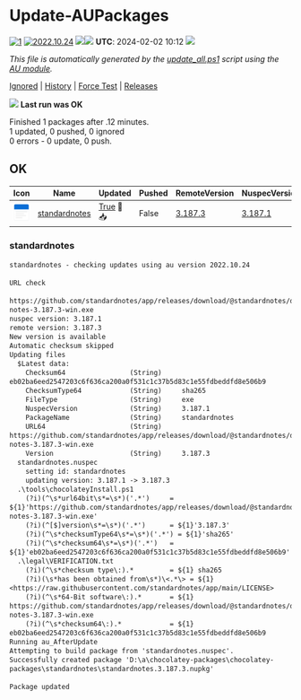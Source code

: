 # Update-AUPackages
[![1](https://img.shields.io/badge/AU%20packages-1-red.svg)](#ok)
[![2022.10.24](https://img.shields.io/badge/AU-2022.10.24-blue.svg)](https://www.powershellgallery.com/packages/AU)
[![](http://transparent-favicon.info/favicon.ico)](#)[![](http://transparent-favicon.info/favicon.ico)](#)
**UTC**: 2024-02-02 10:12 [![](http://transparent-favicon.info/favicon.ico)](#) [](https://github.com/)

_This file is automatically generated by the [update_all.ps1](https://github.com/majkinetor/au-packages-template/blob/master/update_all.ps1) script using the [AU module](https://github.com/majkinetor/au)._

[Ignored](#ignored) | [History](#update-history) | [Force Test](https://gist.github.com/) | [Releases](https://github.com//tags)

<img src='https://cdn.jsdelivr.net/gh/majkinetor/au@master/AU/Plugins/Report/r_ok.png' width='24'> **Last run was OK**

Finished 1 packages after .12 minutes.  
1 updated, 0 pushed, 0 ignored  
0 errors - 0 update, 0 push.  


## OK


|Icon|Name|Updated|Pushed|RemoteVersion|NuspecVersion|
|---|---|---|---|---|---|
|<img src="https://raw.githubusercontent.com/standardnotes/app/main/packages/desktop/build/icon/Icon-512x512.png" width="32" height="32"/>|[standardnotes](https://chocolatey.org/packages/standardnotes/3.187.3)|[True](#standardnotes) &#x1F538; &#x1F4E5;|False|[3.187.3](https://standardnotes.com)|[3.187.1](https://github.com/USERNAME/REPOSITORY-NAME/tree/master/automatic/standardnotes)|


### standardnotes



```
standardnotes - checking updates using au version 2022.10.24

URL check
  https://github.com/standardnotes/app/releases/download/@standardnotes/desktop@3.187.3/standard-notes-3.187.3-win.exe
nuspec version: 3.187.1
remote version: 3.187.3
New version is available
Automatic checksum skipped
Updating files
  $Latest data:
    Checksum64                (String)     eb02ba6eed2547203c6f636ca200a0f531c1c37b5d83c1e55fdbeddfd8e506b9
    ChecksumType64            (String)     sha265
    FileType                  (String)     exe
    NuspecVersion             (String)     3.187.1
    PackageName               (String)     standardnotes
    URL64                     (String)     https://github.com/standardnotes/app/releases/download/@standardnotes/desktop@3.187.3/standard-notes-3.187.3-win.exe
    Version                   (String)     3.187.3
  standardnotes.nuspec
    setting id: standardnotes
    updating version: 3.187.1 -> 3.187.3
  .\tools\chocolateyInstall.ps1
    (?i)(^\s*url64bit\s*=\s*)('.*')     = ${1}'https://github.com/standardnotes/app/releases/download/@standardnotes/desktop@3.187.3/standard-notes-3.187.3-win.exe'
    (?i)(^[$]version\s*=\s*)('.*')      = ${1}'3.187.3'
    (?i)(^\s*checksumType64\s*=\s*)('.*') = ${1}'sha265'
    (?i)(^\s*checksum64\s*=\s*)('.*')   = ${1}'eb02ba6eed2547203c6f636ca200a0f531c1c37b5d83c1e55fdbeddfd8e506b9'
  .\legal\VERIFICATION.txt
    (?i)(^\s*checksum type\:).*         = ${1} sha265
    (?i)(\s*has been obtained from\s*)\<.*\> = ${1}<https://raw.githubusercontent.com/standardnotes/app/main/LICENSE>
    (?i)(^\s*64-Bit software\:).*       = ${1} https://github.com/standardnotes/app/releases/download/@standardnotes/desktop@3.187.3/standard-notes-3.187.3-win.exe
    (?i)(^\s*checksum64\:).*            = ${1} eb02ba6eed2547203c6f636ca200a0f531c1c37b5d83c1e55fdbeddfd8e506b9
Running au_AfterUpdate
Attempting to build package from 'standardnotes.nuspec'.
Successfully created package 'D:\a\chocolatey-packages\chocolatey-packages\standardnotes\standardnotes.3.187.3.nupkg'

Package updated
```


